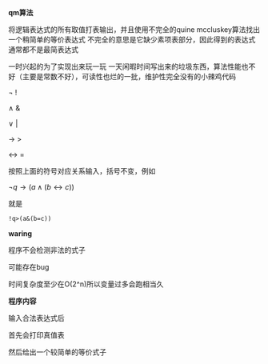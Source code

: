 **qm算法**

将逻辑表达式的所有取值打表输出，并且使用不完全的quine mccluskey算法找出一个稍简单的等价表达式
不完全的意思是它缺少素项表部分，因此得到的表达式通常都不是最简表达式

一时兴起的为了实现出来玩一玩
一天闲暇时间写出来的垃圾东西，算法性能也不好（主要是常数不好），可读性也烂的一批，维护性完全没有的小辣鸡代码

$\neg$  !

$\wedge$ &

$\vee$ |

$\rightarrow$ >

$\leftrightarrow$ =

按照上面的符号对应关系输入，括号不变，例如

$\neg q\rightarrow(a\wedge (b\leftrightarrow c))$

就是

```
!q>(a&(b=c))
```



**waring**

程序不会检测非法的式子

可能存在bug

时间复杂度至少在O(2^n)所以变量过多会跑相当久

**程序内容**

输入合法表达式后

首先会打印真值表

然后给出一个较简单的等价式子